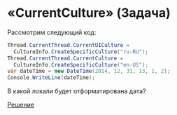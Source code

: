 # «CurrentCulture» (Задача)

Рассмотрим следующий код:

```cs
Thread.CurrentThread.CurrentUICulture = 
  CultureInfo.CreateSpecificCulture("ru-RU");
Thread.CurrentThread.CurrentCulture = 
  CultureInfo.CreateSpecificCulture("en-US");
var dateTime = new DateTime(2014, 12, 31, 13, 1, 2);
Console.WriteLine(dateTime);
```

В какой локали будет отформатирована дата?

[Решение](./CurrentCulture-A.md)